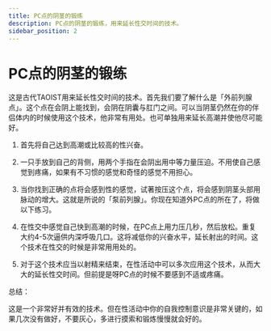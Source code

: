 ```yaml
---
title: PC点的阴茎的锻练
description: PC点的阴茎的锻练，用来延长性交时间的技术。
sidebar_position: 2
---
```

# PC点的阴茎的锻练

这是古代TAOIST用来延长性交时间的技术。首先我们要了解什么是「外前列腺点」。这个点在会阴上能找到，会阴在阴囊与肛门之间。可以当阴茎仍然在你的伴侣体内的时候使用这个技术，他非常有用处。也可单独用来延长高潮并使他尽可能好。

1. 首先将自己达到高潮或比较高的性兴奋。

2. 一只手放到自己的背侧，用两个手指在会阴出用中等力量压迫。不用使自己感觉到疼痛，如果有不习惯的感觉和奇怪的感觉不用担心。

3. 当你找到正确的点将会感到性的感觉，试著按压这个点，将会感到阴茎头部用脉动的增大。这就是所说的「泵前列腺」。你现在知道外PC点的所在了，将做以下练习。

4. 在性交中感觉自己快到高潮的时候，在PC点上用力压几秒，然后放松。重复大约4-5次逼供内深呼吸几口。这将减低你的兴奋水平，延长射出的时间。这个技术在性交的时候是非常用用处的。

5. 对于这个技术应当以射精来结束，在性活动中可以多次应用这个技术，从而大大的延长性交时间。但前提是呀PC点的时候不要感到不适或疼痛。

总结：

这是一个非常好并有效的技术。但在性活动中你的自我控制意识是非常关键的，如果几次没有做好，不要灰心，多进行摸索和锻炼慢慢就会好的。
